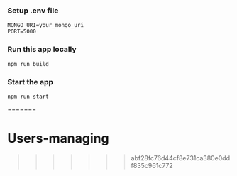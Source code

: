 

### Setup .env file

```shell
MONGO_URI=your_mongo_uri
PORT=5000
```

### Run this app locally

```shell
npm run build
```

### Start the app

```shell
npm run start
```


=======
# Users-managing
>>>>>>> abf28fc76d44cf8e731ca380e0ddf835c961c772
